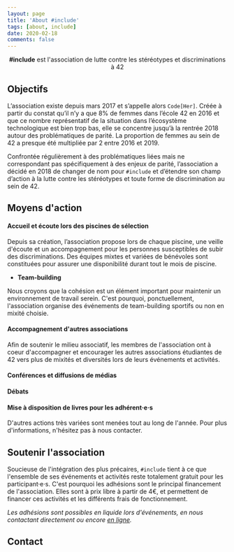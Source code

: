 ```yaml
---
layout: page
title: 'About #include'
tags: [about, include]
date: 2020-02-18
comments: false
---
```

    
<center><b>&#35;include</b> est l'association de lutte contre les stéréotypes et discriminations à 42</center>


## Objectifs

L’association existe depuis mars 2017 et s’appelle alors `Code[Her]`.
Créée à partir du constat qu’il n’y a que 8% de femmes dans l’école 42 en 2016 et que ce nombre représentatif de la situation dans l’écosystème technologique est bien trop bas, elle se concentre jusqu’à la rentrée 2018 autour des problématiques de parité.
La proportion de femmes au sein de 42 a presque été multipliée par 2 entre 2016 et 2019.

Confrontée régulièrement à des problématiques liées mais ne correspondant pas spécifiquement à des enjeux de parité, l’association a décidé en 2018 de changer de nom pour `#include` et d’étendre son champ d’action à la lutte contre les stéréotypes et toute forme de discrimination au sein de 42.


## Moyens d'action

#### **Accueil et écoute lors des piscines de sélection**

Depuis sa création, l’association propose lors de chaque piscine, une veille d'écoute et un accompagnement pour les personnes susceptibles de subir des discriminations.
Des équipes mixtes et variées de bénévoles sont constituées pour assurer une disponibilité durant tout le mois de piscine.

* **Team-building** 

Nous croyons que la cohésion est un élément important pour maintenir un environnement de travail serein.
C'est pourquoi, ponctuellement, l'association organise des événements de team-building sportifs ou non en mixité choisie.

#### **Accompagnement d'autres associations**

Afin de soutenir le milieu associatif, les membres de l'association ont à coeur d'accompagner et encourager les autres associations étudiantes de 42 vers plus de mixités et diversités lors de leurs événements et activités.

#### **Conférences et diffusions de médias**
#### **Débats**
#### **Mise à disposition de livres pour les adhérent·e·s**

D'autres actions très variées sont menées tout au long de l'année. 
Pour plus d'informations, n'hésitez pas à nous contacter.

## Soutenir l'association
Soucieuse de l'intégration des plus précaires, `#include` tient à ce que l'ensemble de ses événements et activités reste totalement gratuit pour les participant·e·s.
C'est pourquoi les adhésions sont le principal financement de l'association.
Elles sont à prix libre à partir de 4€, et permettent de financer ces activités et les différents frais de fonctionnement.

_Les adhésions sont possibles en liquide lors d'événements, en nous contactant directement ou encore [en ligne](https://www.helloasso.com/associations/include/adhesions/adhesion-2019)._



## Contact
<h3 class="" style="font-size:30px;">
    <a class="social-btn" href="mailto:contact@42include.me" target="_blank" rel="noopener noreferrer"><i class="fa fa-fw fa-envelope-square"></i></a>
    <a class="social-btn" href="http://instagram.com/42include" target="_blank" rel="noopener noreferrer"><i class="fa fa-fw fa-instagram"></i></a>
</h3>
